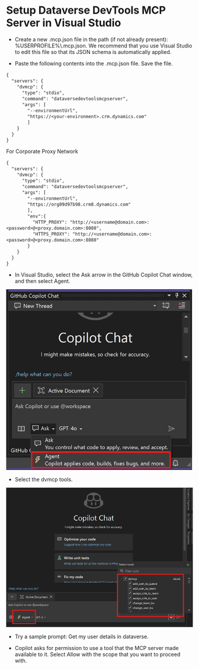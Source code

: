# Setup Dataverse DevTools MCP Server in Visual Studio

- Create a new .mcp.json file in the path (if not already present):  %USERPROFILE%\\.mcp.json. We recommend that you use Visual Studio to edit this file so that its JSON schema is automatically applied.

- Paste the following contents into the .mcp.json file. Save the file.

```
{
  "servers": {
    "dvmcp": {
      "type": "stdio",
      "command": "dataversedevtoolsmcpserver",
      "args": [
        "--environmentUrl",
        "https://<your-environment>.crm.dynamics.com"
        ]
    }
  }
}

```

For Corporate Proxy Network

```
{
  "servers": {
    "dvmcp": {
      "type": "stdio",
      "command": "dataversedevtoolsmcpserver",
      "args": [
        "--environmentUrl",
        "https://org09d97b98.crm8.dynamics.com"
        ],
        "env":{
          "HTTP_PROXY": "http://<username@domain.com>:<password>@<proxy.domain.com>:8080",
          "HTTPS_PROXY": "http://<username@domain.com>:<password>@<proxy.domain.com>:8080"
        }
    }
  }
}

```
- In Visual Studio, select the Ask arrow in the GitHub Copilot Chat window, and then select Agent.

![Step 1](./step_1.png)

- Select the dvmcp tools.

![Step 2](./step_2.png)

- Try a sample prompt: Get my user details in dataverse.

- Copilot asks for permission to use a tool that the MCP server made available to it. Select Allow with the scope that you want to proceed with.

